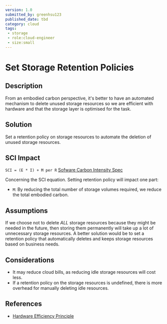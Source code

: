 ```yaml
---
version: 1.0
submitted_by: greenhsu123
published_date: tbd
category: cloud
tags: 
 - storage
 - role:cloud-engineer
 - size:small
---
```


# Set Storage Retention Policies

## Description
From an embodied carbon perspective, it's better to have an automated mechanism to delete unused storage resources so we are efficient with hardware and that the storage layer is optimised for the task. 

## Solution
Set a retention policy on storage resources to automate the deletion of unused storage resources. 

## SCI Impact
`SCI = (E * I) + M per R`
[Sofware Carbon Intensity Spec](https://grnsft.org/sci)

Concerning the SCI equation. Setting retention policy will impact one part:

- `M`: By reducing the total number of storage volumes required, we reduce the total embodied carbon.

## Assumptions
If we choose not to delete *ALL* storage resources because they might be needed in the future, then storing them permanently will take up a lot of unnecessary storage resources. A better solution would be to set a retention policy that automatically deletes and keeps storage resources based on business needs. 

## Considerations
- It may reduce cloud bills, as reducing idle storage resources will cost less. 
- If a retention policy on the storage resources is undefined, there is more overhead for manually deleting idle resources. 

## References
- [Hardware Efficiency Principle](https://learn.greensoftware.foundation/practitioner/hardware-efficiency)